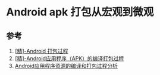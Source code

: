 # Android apk 打包从宏观到微观


## 参考 
1. [[精]-Android 打包过程](http://www.jianshu.com/p/7c288a17cda8)
2. [[精]-Android应用程序（APK）的编译打包过程](https://www.cnblogs.com/sjm19910902/p/6416022.html)
3. [Android应用程序资源的编译和打包过程分析](http://blog.csdn.net/luoshengyang/article/details/8744683)